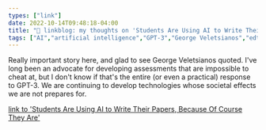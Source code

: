 ```yaml
---
types: ["link"]
date: 2022-10-14T09:48:18-04:00
title: "🔗 linkblog: my thoughts on 'Students Are Using AI to Write Their Papers, Because Of Course They Are'"
tags: ["AI","artificial intelligence","GPT-3","George Veletsianos","edtech","assessment"]
---
```

Really important story here, and glad to see George Veletsianos quoted. I've long been an advocate for developing assessments that are impossible to cheat at, but I don't know if that's the entire (or even a practical) response to GPT-3. We are continuing to develop technologies whose societal effects we are not prepares for.
 

[link to 'Students Are Using AI to Write Their Papers, Because Of Course They Are'](https://www.vice.com/en/article/m7g5yq/students-are-using-ai-to-write-their-papers-because-of-course-they-are)
